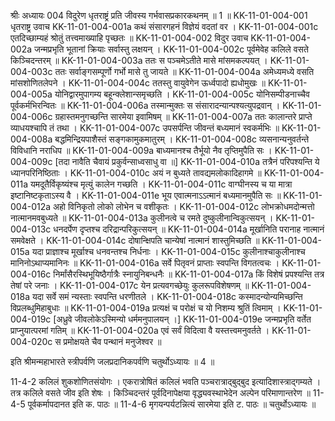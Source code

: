 श्रीः
अध्यायः 004
विदुरेण धृतराष्ट्रं प्रति जीवस्य गर्भवासप्रकारकथनम् ॥ 1 ॥
KK-11-01-004-001	धृतराष्ट्र उवाच 
KK-11-01-004-001a	कथं संसारगहनं विज्ञेयं वदतां वर ।
KK-11-01-004-001c	एतदिच्छाम्यहं श्रोतुं तत्त्वमाख्याहि पृच्छतः ॥
KK-11-01-004-002	विदुर उवाच 
KK-11-01-004-002a	जन्मप्रभृति भूतानां क्रियाः सर्वास्तु लक्षयन् ।
KK-11-01-004-002c	पूर्वमेवेह कलिले वसते किञ्चिदन्तरम् ॥
KK-11-01-004-003a	ततः स पञ्चमेऽतीते मासे मांसमकल्पयत् ।
KK-11-01-004-003c	ततः सर्वाङ्गसम्पूर्णो गर्भो मासे तु जायते ॥
KK-11-01-004-004a	अमेध्यमध्ये वसति मांसशोणितलेपने ।
KK-11-01-004-004c	ततस्तु वायुवेगेन ऊर्ध्वपादो ह्यधोमुखः ॥
KK-11-01-004-005a	योनिद्वारमुपागम्य बहून्क्लेशान्समृच्छति ।
KK-11-01-004-005c	योनिसम्पीडनाच्चैव पूर्वकर्मभिरन्वितः ॥
KK-11-01-004-006a	तस्मान्मुक्तः स संसारादन्यान्पश्यत्युपद्रवान् ।
KK-11-01-004-006c	ग्रहास्तमनुगच्छन्ति सारमेया इवामिषम् ॥
KK-11-01-004-007a	ततः कालान्तरे प्राप्ते व्याधयश्चापि तं तथा ।
KK-11-01-004-007c	उपसर्पन्ति जीवन्तं बध्यमानं स्वकर्मभिः ॥
KK-11-01-004-008a	बद्धमिन्द्रियपाशैस्तं सङ्गकामुकमातुरम् ।
KK-11-01-004-008c	व्यसनान्यनुवर्तन्ते विविधानि नराधिप ॥
KK-11-01-004-009a	बाध्यमानश्च तैर्भूयो नैव तृप्तिमुपैति सः ।
KK-11-01-004-009c	[तदा नावैति चैवायं प्रकुर्वन्साध्वसाधु वा ॥]
KK-11-01-004-010a	तत्रैनं परिपश्यन्ति ये ध्यानपरिनिष्ठिताः ।
KK-11-01-004-010c	अयं न बुध्यते तावद्यमलोकादिहागमे ॥
KK-11-01-004-011a	यमदूतैर्विकृष्यंश्च मृत्युं कालेन गच्छति ।
KK-11-01-004-011c	वाग्घीनस्य च या मात्रा इष्टानिष्टकृताऽस्य वै ।
KK-11-01-004-011e	भूय एवात्मनाऽऽत्मानं बध्यमानमुपैति सः ॥
KK-11-01-004-012a	अहो विनिकृतो लोको लोभेन च वशीकृतः ।
KK-11-01-004-012c	लोभक्रोधमदोन्मत्तो नात्मानमवबुध्यते ॥
KK-11-01-004-013a	कुलीनत्वे च रमते दुष्कुलीनान्विकुत्सयन् ।
KK-11-01-004-013c	धनदर्पेण दृप्तश्च दरिद्रान्परिकुत्सयन् ॥
KK-11-01-004-014a	मूर्खानिति परानाह नात्मानं समवेक्षते ।
KK-11-01-004-014c	दोषान्क्षिपति चान्येषां नात्मानं शास्तुमिच्छति ॥
KK-11-01-004-015a	यदा प्राज्ञाश्च मूर्खाश्च धनवन्तश्च निर्धनाः ।
KK-11-01-004-015c	कुलीनाश्चाकुलीनाश्च मानिनोऽथाप्यमानिनः ॥
KK-11-01-004-016a	सर्वे पितृवनं प्राप्ताः स्वपन्ति विगतत्वचः ।
KK-11-01-004-016c	निर्मांसैरस्थिभूयिष्ठैर्गात्रैः स्नायुनिबन्धनैः ॥
KK-11-01-004-017a	किं विशेषं प्रपश्यन्ति तत्र तेषां परे जनाः ।
KK-11-01-004-017c	येन प्रत्यवगच्छेयुः कुलरूपविशेषणम् ॥
KK-11-01-004-018a	यदा सर्वे समं न्यस्ताः स्वपन्ति धरणीतले ।
KK-11-01-004-018c	कस्मादन्योन्यमिच्छन्ति विप्रलब्धुमिहाबुधाः ॥
KK-11-01-004-019a	प्रत्यक्षं च परोक्षं च यो निशम्य श्रुतिं त्विमाम् ।
KK-11-01-004-019c	[अध्रुवे जीवलोकेऽस्मिन्यो धर्ममनुपालयन् ।]
KK-11-01-004-019e	जन्मप्रभृति वर्तेत प्राप्नुयात्परमां गतिम् ॥
KK-11-01-004-020a	एवं सर्वं विदित्वा वै यस्तत्त्वमनुवर्तते ।
KK-11-01-004-020c	स प्रमोक्षयते चैव पन्थानं मनुजेश्वर ॥ 

इति श्रीमन्महाभारते स्त्रीपर्वणि जलप्रदानिकपर्वणि चतुर्थोऽध्यायः ॥ 4 ॥

11-4-2 कलिलं शुकशोणितसंयोगः । एकरात्रोषितं कलिलं भवति पञ्चरात्राद्बुद्बुद इत्यादिशास्त्राद्गम्यते । तत्र कलिले वसते जीव इति शेषः । किञ्चिदन्तरं पूर्वदिनापेक्षया वृद्ध्यवस्थाभेदेन अल्पेन परिमाणान्तरेण ॥ 11-4-5 पूर्वकर्मापदानत इति क. पाठः ॥ 11-4-6 मृगयन्पर्यटन्नित्यं सारमेया इति ट. पाठः ॥ चतुर्थोऽध्यायः ॥
